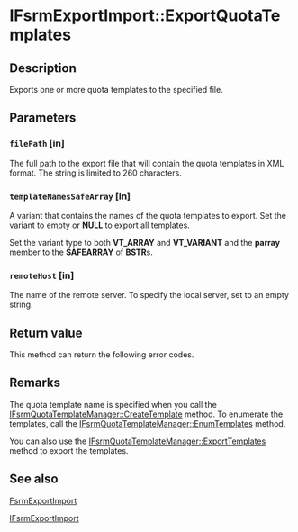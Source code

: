 # IFsrmExportImport::ExportQuotaTemplates

## Description

Exports one or more quota templates to the specified file.

## Parameters

### `filePath` [in]

The full path to the export file that will contain the quota templates in XML format. The string is limited
to 260 characters.

### `templateNamesSafeArray` [in]

A variant that contains the names of the quota templates to export. Set the variant to empty or
**NULL** to export all templates.

Set the variant type to both **VT_ARRAY** and **VT_VARIANT** and
the **parray** member to the **SAFEARRAY** of
**BSTR**s.

### `remoteHost` [in]

The name of the remote server. To specify the local server, set to an empty string.

## Return value

This method can return the following error codes.

## Remarks

The quota template name is specified when you call the
[IFsrmQuotaTemplateManager::CreateTemplate](https://learn.microsoft.com/previous-versions/windows/desktop/api/fsrmquota/nf-fsrmquota-ifsrmquotatemplatemanager-createtemplate)
method. To enumerate the templates, call the
[IFsrmQuotaTemplateManager::EnumTemplates](https://learn.microsoft.com/previous-versions/windows/desktop/api/fsrmquota/nf-fsrmquota-ifsrmquotatemplatemanager-enumtemplates)
method.

You can also use the
[IFsrmQuotaTemplateManager::ExportTemplates](https://learn.microsoft.com/previous-versions/windows/desktop/api/fsrmquota/nf-fsrmquota-ifsrmquotatemplatemanager-exporttemplates)
method to export the templates.

## See also

[FsrmExportImport](https://learn.microsoft.com/previous-versions/windows/desktop/fsrm/fsrmexportimport)

[IFsrmExportImport](https://learn.microsoft.com/previous-versions/windows/desktop/api/fsrm/nn-fsrm-ifsrmexportimport)